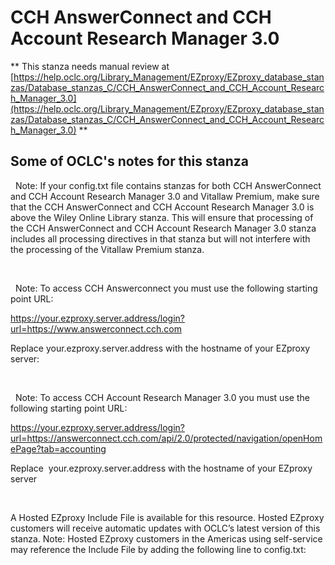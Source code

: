# CCH AnswerConnect and CCH Account Research Manager 3.0
** This stanza needs manual review at [https://help.oclc.org/Library_Management/EZproxy/EZproxy_database_stanzas/Database_stanzas_C/CCH_AnswerConnect_and_CCH_Account_Research_Manager_3.0](https://help.oclc.org/Library_Management/EZproxy/EZproxy_database_stanzas/Database_stanzas_C/CCH_AnswerConnect_and_CCH_Account_Research_Manager_3.0) **

## Some of OCLC's notes for this stanza

&nbsp; Note:&nbsp;If your config.txt file contains stanzas for both CCH AnswerConnect and CCH Account Research Manager 3.0 and Vitallaw Premium, make sure that the CCH AnswerConnect and CCH Account Research Manager 3.0 is above the Wiley Online Library stanza. This will ensure that processing of the CCH AnswerConnect and CCH Account Research Manager 3.0 stanza includes all processing directives in that stanza but will not interfere with the processing of the Vitallaw Premium stanza.

&nbsp;

&nbsp; Note: To access CCH Answerconnect you must use the following starting point URL:

https://your.ezproxy.server.address/login?url=https://www.answerconnect.cch.com

Replace your.ezproxy.server.address with the hostname of your EZproxy server:

&nbsp;

&nbsp; Note: To access&nbsp;CCH Account Research Manager 3.0 you must use the following starting point URL:

https://your.ezproxy.server.address/login?url=https://answerconnect.cch.com/api/2.0/protected/navigation/openHomePage?tab=accounting

Replace&nbsp; your.ezproxy.server.address with the hostname of your EZproxy server

&nbsp;

A Hosted EZproxy Include File is available for this resource. Hosted EZproxy customers will receive automatic updates with OCLC&rsquo;s latest version of this stanza. Note: Hosted EZproxy customers in the Americas using self-service may reference the Include File by adding the following line to config.txt:

&nbsp;
